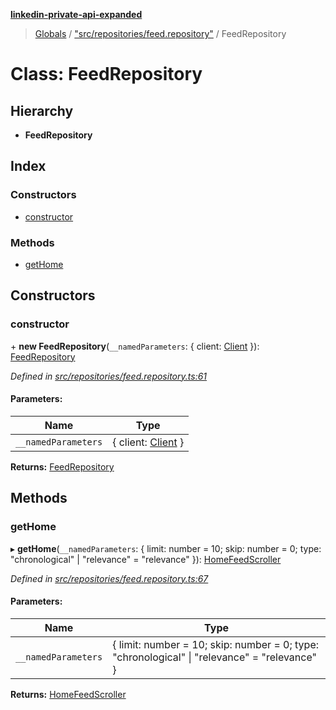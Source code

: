 **[linkedin-private-api-expanded](../README.md)**

> [Globals](../globals.md) / ["src/repositories/feed.repository"](../modules/_src_repositories_feed_repository_.md) / FeedRepository

# Class: FeedRepository

## Hierarchy

* **FeedRepository**

## Index

### Constructors

* [constructor](_src_repositories_feed_repository_.feedrepository.md#constructor)

### Methods

* [getHome](_src_repositories_feed_repository_.feedrepository.md#gethome)

## Constructors

### constructor

\+ **new FeedRepository**(`__namedParameters`: { client: [Client](_src_core_client_.client.md)  }): [FeedRepository](_src_repositories_feed_repository_.feedrepository.md)

*Defined in [src/repositories/feed.repository.ts:61](https://github.com/khanhtranngoccva/linkedin-private-api/blob/a93f067/src/repositories/feed.repository.ts#L61)*

#### Parameters:

Name | Type |
------ | ------ |
`__namedParameters` | { client: [Client](_src_core_client_.client.md)  } |

**Returns:** [FeedRepository](_src_repositories_feed_repository_.feedrepository.md)

## Methods

### getHome

▸ **getHome**(`__namedParameters`: { limit: number = 10; skip: number = 0; type: \"chronological\" \| \"relevance\" = "relevance" }): [HomeFeedScroller](_src_scrollers_home_feed_scroller_.homefeedscroller.md)

*Defined in [src/repositories/feed.repository.ts:67](https://github.com/khanhtranngoccva/linkedin-private-api/blob/a93f067/src/repositories/feed.repository.ts#L67)*

#### Parameters:

Name | Type |
------ | ------ |
`__namedParameters` | { limit: number = 10; skip: number = 0; type: \"chronological\" \| \"relevance\" = "relevance" } |

**Returns:** [HomeFeedScroller](_src_scrollers_home_feed_scroller_.homefeedscroller.md)
